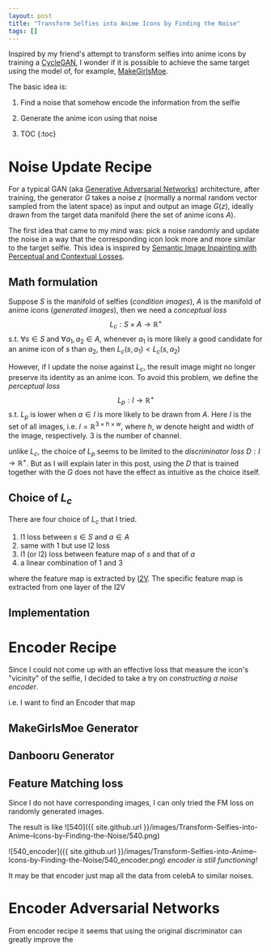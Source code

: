 ```yaml
---
layout: post
title: "Transform Selfies into Anime Icons by Finding the Noise"
tags: []
---
```


<script type="text/x-mathjax-config">
 MathJax.Hub.Config({tex2jax: {inlineMath: [['$','$'], ['\\(','\\)']]}});
</script>

Inspired by my friend's attempt to transform selfies into anime icons by training a [CycleGAN](https://junyanz.github.io/CycleGAN/), I wonder if it is possible to achieve the same target using the model of, for example, [MakeGirlsMoe](make.girls.moe).

The basic idea is:

1. Find a noise that somehow encode the information from the selfie
2. Generate the anime icon using that noise

1. TOC
{:toc}

# Noise Update Recipe

For a typical GAN (aka [Generative Adversarial Networks](https://en.wikipedia.org/wiki/Generative_adversarial_network)) architecture, after training, the generator $G$ takes a noise $z$ (normally a normal random vector sampled from the latent space) as input and output an image $G(z)$, ideally drawn from the target data manifold (here the set of anime icons $A$).

The first idea that came to my mind was: pick a noise randomly and update the noise in a way that the corresponding icon look more and more similar to the target selfie. This idea is inspired by [Semantic Image Inpainting with Perceptual and Contextual Losses](https://arxiv.org/pdf/1607.07539).

## Math formulation

Suppose $S$ is the manifold of selfies (*condition images*), $A$ is the manifold of anime icons (*generated images*), then we need a *conceptual loss* $$L_c: S \times A \rightarrow \mathbb{R^+}$$ s.t. $\forall s \in S$ and $\forall a_1, a_2 \in A$, whenever $a_1$ is more likely a good candidate for an anime icon of $s$ than $a_2$, then $L_c(s, a_1) < L_c(s, a_2)$

However, if I update the noise against $L_c$, the result image might no longer preserve its identity as an anime icon. To avoid this problem, we define the *perceptual loss* $$L_p: I \rightarrow \mathbb{R^+}$$ s.t. $L_p$ is lower when $a \in I$ is more likely to be drawn from $A$. Here $I$ is the set of all images, i.e. $I = \mathbb{R}^{3 \times h \times w}$, where $h$, $w$ denote height and width of the image, respectively. $3$ is the number of channel.

unlike $L_c$, the choice of $L_p$ seems to be limited to the *discriminator loss* $D: I \rightarrow \mathbb{R^+}$. But as I will explain later in this post, using the $D$ that is trained together with the $G$ does not have the effect as intuitive as the choice itself. 

## Choice of $L_c$

There are four choice of $L_c$ that I tried.

1. l1 loss between $s \in S$ and $a \in A$
2. same with 1 but use l2 loss 
3. l1 (or l2) loss between feature map of $s$ and that of $a$
4. a linear combination of 1 and 3

where the feature map is extracted by [I2V](https://github.com/rezoo/illustration2vec). The specific feature map is extracted from one layer of the I2V



## Implementation



# Encoder Recipe

Since I could not come up with an effective loss that measure the icon's "vicinity" of the selfie, I decided to take a try on *constructing a noise encoder*.

i.e. I want to find an Encoder that map 

## MakeGirlsMoe Generator

## Danbooru Generator


## Feature Matching loss

Since I do not have corresponding images, I can only tried the FM loss on randomly generated images.

The result is like 
![540]({{ site.github.url }}/images/Transform-Selfies-into-Anime–Icons-by-Finding-the-Noise/540.png)

![540_encoder]({{ site.github.url }}/images/Transform-Selfies-into-Anime–Icons-by-Finding-the-Noise/540_encoder.png)
*encoder is still functioning!*

 It may be that encoder just map all the data from celebA to similar noises.


# Encoder Adversarial Networks

From encoder recipe it seems that using the original discriminator can greatly improve the 

